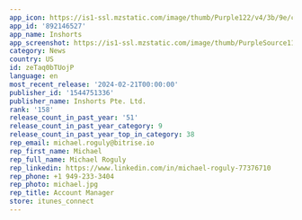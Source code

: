 ```yaml
---
app_icon: https://is1-ssl.mzstatic.com/image/thumb/Purple122/v4/3b/9e/ca/3b9ecaa2-bcd0-28a9-37b7-438df029fea9/AppIcon-0-0-1x_U007emarketing-0-10-0-85-220.jpeg/1024x1024bb.png
app_id: '892146527'
app_name: Inshorts
app_screenshot: https://is1-ssl.mzstatic.com/image/thumb/PurpleSource116/v4/9d/f5/fe/9df5feb7-438f-d93c-81bd-691743013f18/1866c520-02ea-49dc-b145-303b3181f280_1iosold.jpg/1242x2688bb.png
category: News
country: US
id: zeTaq0bTUojP
language: en
most_recent_release: '2024-02-21T00:00:00'
publisher_id: '1544751336'
publisher_name: Inshorts Pte. Ltd.
rank: '158'
release_count_in_past_year: '51'
release_count_in_past_year_category: 9
release_count_in_past_year_top_in_category: 38
rep_email: michael.roguly@bitrise.io
rep_first_name: Michael
rep_full_name: Michael Roguly
rep_linkedin: https://www.linkedin.com/in/michael-roguly-77376710
rep_phone: +1 949-233-3404
rep_photo: michael.jpg
rep_title: Account Manager
store: itunes_connect
---
```


